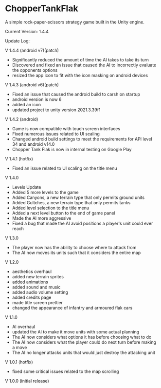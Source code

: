 # ChopperTankFlak
A simple rock-paper-scissors strategy game built in the Unity engine.


Current Version: 1.4.4

Update Log:


V 1.4.4 (android v7)(patch)
 - Significantly reduced the amount of time the AI takes to take its turn
 - Discovered and fixed an issue that caused the AI to incorrectly evaluate the opponents options
 - resized the app icon to fit with the icon masking on android devices

V 1.4.3 (android v6)(patch)
 - Fixed an issue that caused the android build to carsh on startup
 - android version is now 6
 - added an icon
 - updated project to unity version 2021.3.39f1

V 1.4.2 (android)
 - Game is now compatible with touch screen interfaces
 - Fixed numerous issues related to UI scaling
 - Changed android build settings to meet the requirements for API level 34 and android v14.0
 - Chopper Tank Flak is now in internal testing on Google Play

V 1.4.1 (hotfix)
 - Fixed an issue related to UI scaling on the title menu

V 1.4.0
 - Levels Update
 - Added 5 more levels to the game
 - Added Canyons, a new terrain type that only permits ground units
 - Added Gultches, a new terrain type that only permits tanks
 - Added level selection to the title menu
 - Added a next level button to the end of game panel
 - Made the AI more aggressive
 - Fixed a bug that made the AI avoid positions a player's unit could ever reach

V 1.3.0
  - The player now has the ability to choose where to attack from
  - The AI now moves its units such that it considers the entire map

V 1.2.0
 - aesthetics overhaul
 - added new terrain sprites
 - added animations
 - added sound and music
 - added audio volume setting
 - added credits page
 - made title screen prettier
 - changed the appearance of infantry and armoured flak cars


V 1.1.0
 - AI overhaul
 - updated the AI to make it move units with some actual planning
 - The AI now considers what options it has before choosing what to do
 - The AI now considers what the player could do next turn before making a move
 - The AI no longer attacks units that would just destroy the attacking unit


V 1.0.1 (hotfix)


 - fixed some critical issues related to the map scrolling


V 1.0.0 (initial release)
